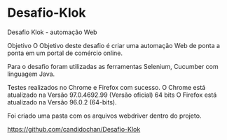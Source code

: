 # Desafio-Klok

Desafio Klok - automação Web

Objetivo
O Objetivo deste desafio é criar uma automação Web de ponta a ponta em um portal de comércio online.

Para o desafio foram utilizadas as ferramentas Selenium, Cucumber com linguagem Java.

Testes realizados no Chrome e Firefox com sucesso.
O Chrome está atualizado na Versão 97.0.4692.99 (Versão oficial) 64 bits
O Firefox está atualizado na Versão 96.0.2 (64-bits).

Foi criado uma pasta com os arquivos webdriver dentro do projeto.

https://github.com/candidochan/Desafio-Klok
